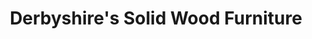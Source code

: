 ---
title: "Derbyshire's Solid Wood Furniture"
url: /wayne/derbyshires-solid-wood-furniture/
shop: furniture
---